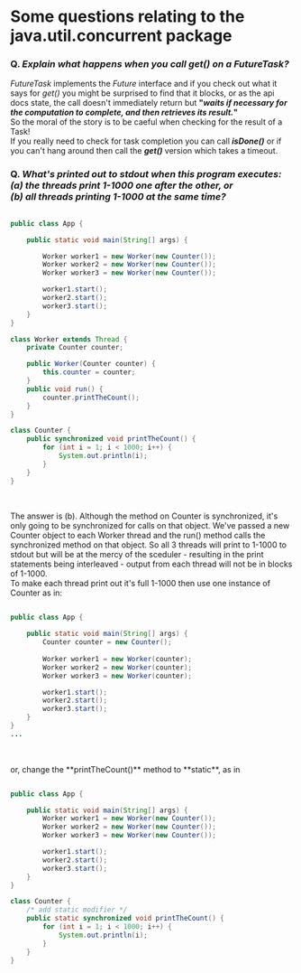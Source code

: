 # Some questions relating to the java.util.concurrent package

### Q. *Explain what happens when you call get() on a FutureTask?*<br>
*FutureTask* implements the *Future* interface and if you check out what it says for *get()* you might be surprised to find that it blocks, or as the api docs state, the call doesn't immediately return but **"*waits if necessary for the computation to complete, and then retrieves its result.*"** <br>
So the moral of the story is to be caeful when checking for the result of a Task!<br>
If you really need to check for task completion you can call ***isDone()*** or if you can't hang around then call the ***get()*** version which takes a timeout.<br>

### Q. *What's printed out to stdout when this program executes:<br>(a) the threads print 1-1000 one after the other, or <br>(b) all threads printing 1-1000 at the same time?*<br>

```java

public class App {

    public static void main(String[] args) {

        Worker worker1 = new Worker(new Counter());
        Worker worker2 = new Worker(new Counter());
        Worker worker3 = new Worker(new Counter());

        worker1.start();
        worker2.start();
        worker3.start();
    }
}

class Worker extends Thread {
    private Counter counter;

    public Worker(Counter counter) {
        this.counter = counter;
    }
    public void run() {
        counter.printTheCount();
    }
}

class Counter {
    public synchronized void printTheCount() {
        for (int i = 1; i < 1000; i++) {
            System.out.println(i);
        }
    }
}
     
```
<br>
The answer is (b).
Although the method on Counter is synchronized, it's only going to be synchronized for calls on that object. We've passed a new Counter object to each Worker thread and the run() method calls the synchronized method on that object. So all 3 threads will print to 1-1000 to stdout but will be at the mercy of the sceduler - resulting in the print statements being interleaved - output from each thread will not be in blocks of 1-1000. <br> To make each thread print out it's full 1-1000 then use one instance of Counter as in: <br>

```java

public class App {

    public static void main(String[] args) {
        Counter counter = new Counter();
        
        Worker worker1 = new Worker(counter);
        Worker worker2 = new Worker(counter);
        Worker worker3 = new Worker(counter);

        worker1.start();
        worker2.start();
        worker3.start();
    }
}
...
     
```

<br>
or, change the **printTheCount()** method to **static**, as in
<br>

```java

public class App {

    public static void main(String[] args) {
        Worker worker1 = new Worker(new Counter());
        Worker worker2 = new Worker(new Counter());
        Worker worker3 = new Worker(new Counter());

        worker1.start();
        worker2.start();
        worker3.start();
    }
}

class Counter {
    /* add static modifier */
    public static synchronized void printTheCount() {
        for (int i = 1; i < 1000; i++) {
            System.out.println(i);
        }
    }
}
```
<br>

